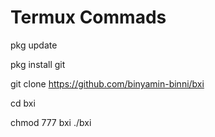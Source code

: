# Termux Commads

pkg update

pkg install git

git clone https://github.com/binyamin-binni/bxi

cd bxi

chmod 777 bxi
./bxi
